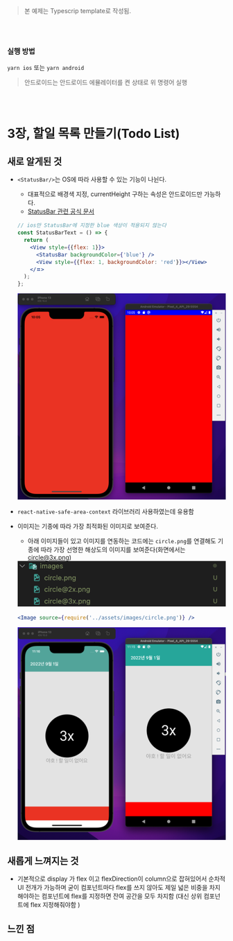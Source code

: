 > 본 예제는 Typescrip template로 작성됨.

<br/>

<br/>

### 실행 방법

`yarn ios` 또는 `yarn android`

> 안드로이드는 안드로이드 에뮬레이터를 켠 상태로 위 명령어 실행

<br/>
<br/>

# 3장, 할일 목록 만들기(Todo List)

## 새로 알게된 것

- `<StatusBar/>`는 OS에 따라 사용할 수 있는 기능이 나뉜다.

  - 대표적으로 배경색 지정, currentHeight 구하는 속성은 안드로이드만 가능하다.
  - [StatusBar 관련 공식 문서](https://reactnative.dev/docs/0.68/statusbar)

  ```jsx
  // ios만 StatusBar에 지정한 blue 색상이 적용되지 않는다
  const StatusBarText = () => {
    return (
      <View style={{flex: 1}}>
        <StatusBar backgroundColor={'blue'} />
        <View style={{flex: 1, backgroundColor: 'red'}}></View>
      </ㅍ>
    );
  };
  ```

  <img src="../capture/%08StatusBarTest.png" width="500">

  <br/>

- `react-native-safe-area-context` 라이브러리 사용하였는데 유용함
  <br/>
- 이미지는 기종에 따라 가장 최적화된 이미지로 보여준다.

  - 아래 이미지들이 있고 이미지를 연동하는 코드에는 `circle.png`를 연결해도 기종에 따라 가장 선명한 해상도의 이미지를 보여준다(화면에서는 circle@3x.png)

  <img src="../capture/ImageList.png" width="500">

  ```jsx
  <Image source={require('../assets/images/circle.png')} />
  ```

  <!-- ![](../capture//%08viewImage.png) -->
  <img src="../capture//%08viewImage.png" width="500">

  <br/>

## 새롭게 느껴지는 것

- 기본적으로 display 가 flex 이고 flexDirection이 column으로 잡혀있어서 순차적 UI 전개가 가능하며
  굳이 컴포넌트마다 flex를 쓰지 않아도 제일 넓은 비중을 차지해야하는 컴포넌트에 flex를 지정하면 잔여 공간을 모두 차지함 (대신 상위 컴포넌트에 flex 지정해줘야함 )

## 느낀 점
